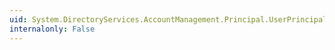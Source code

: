 ```yaml
---
uid: System.DirectoryServices.AccountManagement.Principal.UserPrincipalName
internalonly: False
---
```

